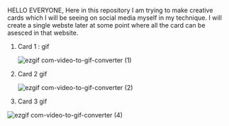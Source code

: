 HELLO EVERYONE,
  Here in this repository I am trying to make creative cards which I will be seeing on social media myself in my technique.
  I will create a single webste later at some point where all the card can be asesced in that website.
  1. Card 1 : gif


     ![ezgif com-video-to-gif-converter (1)](https://github.com/Jishnumo/Creative-Cards/assets/147910757/dd10f544-d3f8-4d31-87ff-0d16f5691c1f)


2. Card 2 gif




   ![ezgif com-video-to-gif-converter (2)](https://github.com/Jishnumo/Creative-Cards/assets/147910757/f7c29baa-df52-4510-ba72-273780d51c8f)


3. Card 3 gif

![ezgif com-video-to-gif-converter (4)](https://github.com/Jishnumo/Creative-Cards/assets/147910757/ca962259-122d-43b7-919c-02492d01376f)
